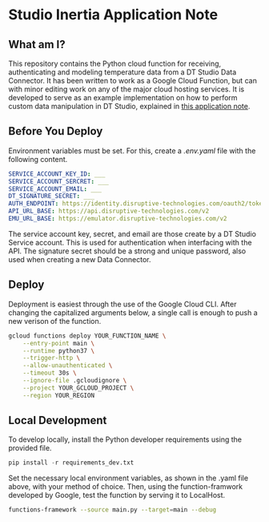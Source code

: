 # Studio Inertia Application Note

## What am I?
This repository contains the Python cloud function for receiving, authenticating and modeling temperature data from a DT Studio Data Connector. It has been written to work as a Google Cloud Function, but can with minor editing work on any of the major cloud hosting services. It is developed to serve as an example implementation on how to perform custom data manipulation in DT Studio, explained in [this application note](https://www.disruptive-technologies.com/).

## Before You Deploy
Environment variables must be set. For this, create a *.env.yaml* file with the following content.
```yaml
SERVICE_ACCOUNT_KEY_ID: ___
SERVICE_ACCOUNT_SERCRET: ___
SERVICE_ACCOUNT_EMAIL: ___
DT_SIGNATURE_SECRET: ___
AUTH_ENDPOINT: https://identity.disruptive-technologies.com/oauth2/token
API_URL_BASE: https://api.disruptive-technologies.com/v2
EMU_URL_BASE: https://emulator.disruptive-technologies.com/v2
```
The service account key, secret, and email are those create by a DT Studio Service account. This is used for authentication when interfacing with the API. The signature secret should be a strong and unique password, also used when creating a new Data Connector.

## Deploy
Deployment is easiest through the use of the Google Cloud CLI. After changing the capitalized arguments below, a single call is enough to push a new verison of the function.
```bash
gcloud functions deploy YOUR_FUNCTION_NAME \
    --entry-point main \
    --runtime python37 \
    --trigger-http \
    --allow-unauthenticated \
    --timeout 30s \
    --ignore-file .gcloudignore \
    --project YOUR_GCLOUD_PROJECT \
    --region YOUR_REGION
```

## Local Development
To develop locally, install the Python developer requirements using the provided file.
```python
pip install -r requirements_dev.txt
```
Set the necessary local environment variables, as shown in the .yaml file above, with your method of choice. Then, using the function-framwork developed by Google, test the function by serving it to LocalHost.
```bash
functions-framework --source main.py --target=main --debug
```


